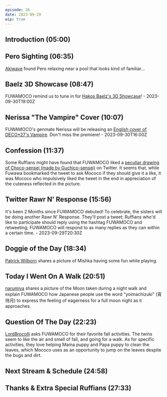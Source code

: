 ```yaml
---
episode: 26
date: 2023-09-29
wip: true
---
```


## Introduction (05:00)

## Pero Sighting (06:35)

[Akiwave](https://twitter.com/Rassver/status/1707402515640185020) found Pero relaxing near a pool that looks kind of familiar...

## Baelz 3D Showcase (08:47)

FUWAMOCO remind us to tune in for [Hakos Baelz's 3D Showcase](https://youtu.be/Qd5HBpoOIJA)! - 2023-09-30T19:00Z

## Nerissa "The Vampire" Cover (10:07)

FUWAMOCO's genmate Nerissa will be releasing an [English cover of DECO*27's Vampire](https://youtu.be/yw1zOjyfyCw). Don't miss the premiere! - 2023-09-30T16:00Z

## Confession (11:37)

Some Ruffians might have found that FUWAMOCO liked a [peculiar drawing of Choco-sensei (made by Guchico-sensei)](https://twitter.com/Guchico77/status/1706617389419553218) on Twitter. It seems that, while Fuwawa bookmarked the tweet to ask Mococo if they should give it a like, it was Mococo who impulsively liked the tweet in the end in appreciation of the cuteness reflected in the picture.

## Twitter Rawr N' Response (15:56)

It's been 2 Months since FUWAMOCO debuted! To celebrate, the sisters will be doing another Rawr N' Response. They'll post a tweet; Ruffians who'd like to participate should reply using the hashtag FUWAMOCO and retweeting; FUWAMOCO will respond to as many replies as they can within a certain time. - 2023-09-29T20:30Z

## Doggie of the Day (18:34)

[Patrick Wilborn](https://twitter.com/PatrickWilborn/status/1699515994769670192) shares a picture of Mishka having some fun while playing.

## Today I Went On A Walk (20:51)

[narumiya](https://twitter.com/narumi_Luminous/status/1707443935533269316) shares a picture of the Moon taken during a night walk and explain FUWAMOCO how Japanese people use the word "yoimachizuki" (宵待月) to express the feeling of eagerness for a full moon night as it approaches.

## Question Of The Day (22:23)

[LordBrocolli](https://twitter.com/KnightofFate/status/1707524643832422772) asks FUWAMOCO for their favorite fall activities. The twins seem to like the air and smell of fall, and going for a walk. As for specific activities, they love helping Mama puppy and Papa puppy to clean the leaves, which Mococo uses as an opportunity to jump on the leaves despite the bugs and dirt.

## Next Stream & Schedule (24:58)

## Thanks & Extra Special Ruffians (27:33)
